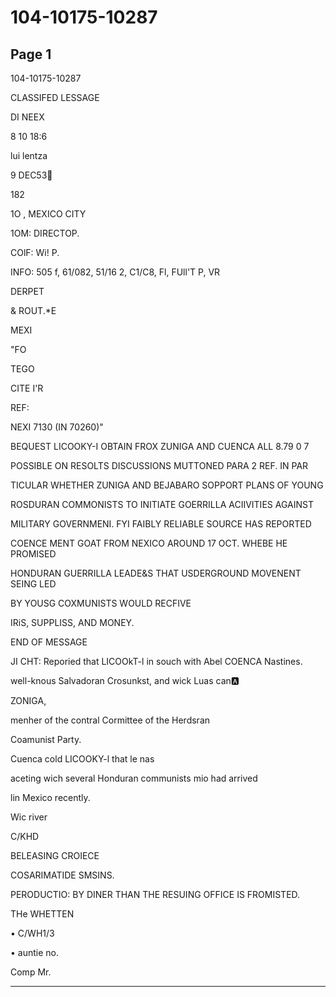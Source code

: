 # 104-10175-10287

## Page 1

104-10175-10287

CLASSIFED LESSAGE

DI NEEX

8 10 18:6

lui lentza

9 DEC53

182

1O , MEXICO CITY

1OM: DIRECTOP.

COlF: Wi! P.

INFO: 505 f, 61/082, 51/16 2, C1/C8, Fl, FUll'T P, VR

DERPET

& ROUT.*E

MEXI

"FO

TEGO

CITE I'R

REF:

NEXI 7130 (IN 70260)"

BEQUEST LICOOKY-I OBTAIN FROX ZUNIGA AND CUENCA ALL 8.79 0 7

POSSIBLE ON RESOLTS DISCUSSIONS MUTTONED PARA 2 REF. IN PAR

TICULAR WHETHER ZUNIGA AND BEJABARO SOPPORT PLANS OF YOUNG

ROSDURAN COMMONISTS TO INITIATE GOERRILLA ACIIVITIES AGAINST

MILITARY GOVERNMENI. FYI FAIBLY RELIABLE SOURCE HAS REPORTED

COENCE MENT GOAT FROM NEXICO AROUND 17 OCT. WHEBE HE PROMISED

HONDURAN GUERRILLA LEADE&S THAT USDERGROUND MOVENENT SEING LED

BY YOUSG COXMUNISTS WOULD RECFIVE

IRiS, SUPPLISS, AND MONEY.

END OF MESSAGE

JI CHT: Reporied that LICOOkT-l in souch with Abel COENCA Nastines.

well-knous Salvadoran Crosunkst, and wick Luas can:a:

ZONIGA,

menher of the contral Cormittee of the Herdsran

Coamunist Party.

Cuenca cold LICOOKY-l that le nas

aceting wich several Honduran communists mio had arrived

lin Mexico recently.

Wic river

C/KHD

BELEASING CROIECE

COSARIMATIDE SMSINS.

PERODUCTIO: BY DINER THAN THE RESUING OFFICE IS FROMISTED.

THe WHETTEN

• C/WH1/3

• auntie no.

Comp Mr.

---

